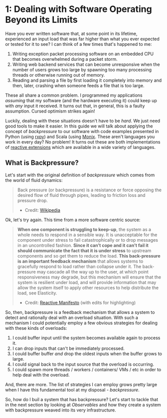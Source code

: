 # 1: Dealing with Software Operating Beyond its Limits

Have you ever written software that, at some point in its lifetime, experienced an input
load that was far higher than what you ever expected or tested for it to see? I can
think of a few times that's happened to me:

1. Writing exception packet processing software on an embedded CPU that becomes overwhelmed
   during a packet storm.
2. Writing web backend services that can become unresponsive when the number of users grows
   too large by spawning too many processing threads or otherwise running out of memory.
3. Reading and parsing a file by first loading it completely into memory and then, later,
   crashing when someone feeds a file that is too large.

These all share a common problem. I programmed my applications _assuming_ that my software
(and the hardware executing it) could keep up with _any_ input it received. It turns out
that, in general, this is a faulty assumption. Cursed optimism strikes again!

Luckily, dealing with these situations doesn't have to be _hard_. We just need good tools
to make it easier. In this guide we will talk about applying the concept of _*backpressure*_
to our software with code examples presented in Python (using [rxpy](https://rxpy.readthedocs.io))
and Scala (using [Monix](https://monix.io/). These aren't languages you work in every day?
No problem! It turns out these are both implementations of [reactive extensions](http://reactivex.io/)
which are available in a wide variety of languages.

## What is Backpressure?

Let's start with the original definition of _backpressure_ which comes from the world of fluid
dynamics:

> Back pressure (or backpressure) is a resistance or force opposing the desired flow of fluid
> through pipes, leading to friction loss and pressure drop.
>   - Credit: [Wikipedia](https://en.wikipedia.org/wiki/Back_pressure)

Ok, let's try again. This time from a more software centric source:

> **When one component is struggling to keep-up**, the system as a whole needs to respond in a sensible
> way. It is unacceptable for the component under stress to fail catastrophically or to drop messages
> in an uncontrolled fashion. **Since it can’t cope and it can’t fail it should communicate the fact that
> it is under stress** to upstream components and so get them to reduce the load. **This back-pressure is
> an important feedback mechanism** that allows systems to gracefully respond to load rather than collapse
> under it. The back-pressure may cascade all the way up to the user, at which point responsiveness may
> degrade, but this mechanism will ensure that the system is resilient under load, and will provide information
> that may allow the system itself to apply other resources to help distribute the load, see Elasticity.
> - Credit: [Reactive Manifesto](https://www.reactivemanifesto.org/glossary#Back-Pressure)
>   (with edits for highlighting)

So, then, backpressure is a feedback mechanism that allows a system to detect and rationally deal with an
overload situation. With such a mechanism I could potentially employ a few obvious strategies for dealing
with these kinds of overloads:

1. I could buffer input until the system becomes available again to process it.
2. I can drop inputs that can't be immediately processed.
3. I could buffer buffer _and_ drop the oldest inputs when the buffer grows to large.
4. I could signal back to the input source that the overload is occurring.
5. I could spawn more threads / workers / containers/ VMs / etc in order to help deal with the overload.

And, there are more. The list of strategies I can employ grows pretty large when I have this fundamental
tool at my disposal - _backpressure_.

So, how do I buil a system that has backpressure? Let's start to tackle that in the next section by looking
at *Observables* and how they create a system with backpressure weaved into its very infrastructure.
